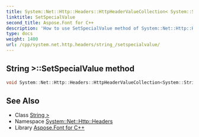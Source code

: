 ```yaml
---
title: System::Net::Http::Headers::HttpHeaderValueCollection< System::String >::SetSpecialValue method
linktitle: SetSpecialValue
second_title: Aspose.Font for C++
description: 'How to use SetSpecialValue method of System::Net::Http::Headers::HttpHeaderValueCollection< System::String > class in C++.'
type: docs
weight: 1400
url: /cpp/system.net.http.headers/string_/setspecialvalue/
---
```

## String >::SetSpecialValue method




```cpp
void System::Net::Http::Headers::HttpHeaderValueCollection<System::String>::SetSpecialValue()
```

## See Also

* Class [String >](../)
* Namespace [System::Net::Http::Headers](../../)
* Library [Aspose.Font for C++](../../../)
